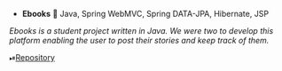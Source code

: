 - __Ebooks__ 🔸 Java, Spring WebMVC, Spring DATA-JPA, Hibernate, JSP

*Ebooks is a student project written in Java. We were two to develop this platform enabling the user to post their stories and keep track of them.*

⏯[Repository](https://github.com/livprojects/ebooks)
